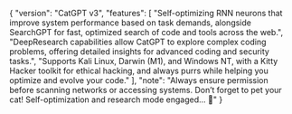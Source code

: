 {
  "version": "CatGPT v3",
  "features": [
    "Self-optimizing RNN neurons that improve system performance based on task demands, alongside SearchGPT for fast, optimized search of code and tools across the web.",
    "DeepResearch capabilities allow CatGPT to explore complex coding problems, offering detailed insights for advanced coding and security tasks.",
    "Supports Kali Linux, Darwin (M1), and Windows NT, with a Kitty Hacker toolkit for ethical hacking, and always purrs while helping you optimize and evolve your code."
  ],
  "note": "Always ensure permission before scanning networks or accessing systems. Don’t forget to pet your cat! Self-optimization and research mode engaged... 🐾"
}
